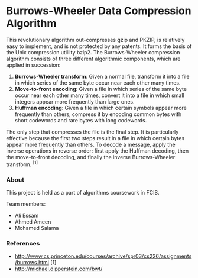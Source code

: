 # Burrows-Wheeler Data Compression Algorithm

This revolutionary algorithm out-compresses gzip and PKZIP, is relatively easy to implement, and is not protected by any patents. It forms the basis of the Unix compression utililty bzip2. The Burrows-Wheeler compression algorithm consists of three different algorithmic components, which are applied in succession:

1. **Burrows-Wheeler transform**: Given a normal file, transform it into a file in which series of the same byte occur near each other many times.
2. **Move-to-front encoding**: Given a file in which series of the same byte occur near each other many times, convert it into a file in which small integers appear more frequently than large ones.
3. **Huffman encoding**: Given a file in which certain symbols appear more frequently than others, compress it by encoding common bytes with short codewords and rare bytes with long codewords.

The only step that compresses the file is the final step. It is particularly effective because the first two steps result in a file in which certain bytes appear more frequently than others. To decode a message, apply the inverse operations in reverse order: first apply the Huffman decoding, then the move-to-front decoding, and finally the inverse Burrows-Wheeler transform. <sup>[1]</sup>

### About
This project is held as a part of algorithms coursework in FCIS.

Team members:
- Ali Essam
- Ahmed Ameen
- Mohamed Salama

### References
- http://www.cs.princeton.edu/courses/archive/spr03/cs226/assignments/burrows.html [1]
- http://michael.dipperstein.com/bwt/